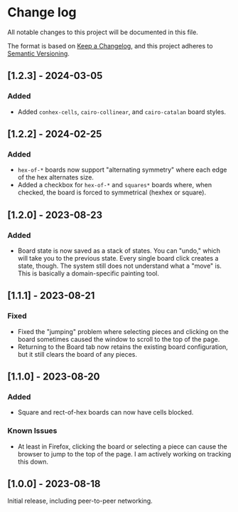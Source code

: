 # Change log

All notable changes to this project will be documented in this file.

The format is based on [Keep a Changelog](https://keepachangelog.com/en/1.0.0/),
and this project adheres to [Semantic Versioning](https://semver.org/spec/v2.0.0.html).

## [1.2.3] - 2024-03-05

### Added

* Added `conhex-cells`, `cairo-collinear`, and `cairo-catalan` board styles.

## [1.2.2] - 2024-02-25

### Added

* `hex-of-*` boards now support "alternating symmetry" where each edge of the hex alternates size.
* Added a checkbox for `hex-of-*` and `squares*` boards where, when checked, the board is forced to symmetrical (hexhex or square).

## [1.2.0] - 2023-08-23

### Added

* Board state is now saved as a stack of states. You can "undo," which will take you to the previous state. Every single board click creates a state, though. The system still does not understand what a "move" is. This is basically a domain-specific painting tool.

## [1.1.1] - 2023-08-21

### Fixed

- Fixed the "jumping" problem where selecting pieces and clicking on the board sometimes caused the window to scroll to the top of the page.
- Returning to the Board tab now retains the existing board configuration, but it still clears the board of any pieces.

## [1.1.0] - 2023-08-20

### Added

- Square and rect-of-hex boards can now have cells blocked.

### Known Issues

- At least in Firefox, clicking the board or selecting a piece can cause the browser to jump to the top of the page. I am actively working on tracking this down.

## [1.0.0] - 2023-08-18

Initial release, including peer-to-peer networking.
